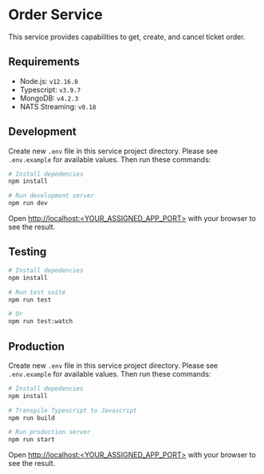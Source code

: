 # Order Service

This service provides capabilities to get, create, and cancel ticket order.

## Requirements

- Node.js: `v12.16.0`
- Typescript: `v3.9.7`
- MongoDB: `v4.2.3`
- NATS Streaming: `v0.18`

## Development

Create new `.env` file in this service project directory. Please see `.env.example` for available values. Then run these commands:

```sh
# Install depedencies
npm install

# Run development server
npm run dev
```

Open [http://localhost:<YOUR_ASSIGNED_APP_PORT>](http://localhost:<YOUR_ASSIGNED_APP_PORT>) with your browser to see the result.

## Testing

```sh
# Install depedencies
npm install

# Run test suite
npm run test

# Or
npm run test:watch
```

## Production

Create new `.env` file in this service project directory. Please see `.env.example` for available values. Then run these commands:

```sh
# Install depedencies
npm install

# Transpile Typescript to Javascript
npm run build

# Run production server
npm run start
```

Open [http://localhost:<YOUR_ASSIGNED_APP_PORT>](http://localhost:<YOUR_ASSIGNED_APP_PORT>) with your browser to see the result.